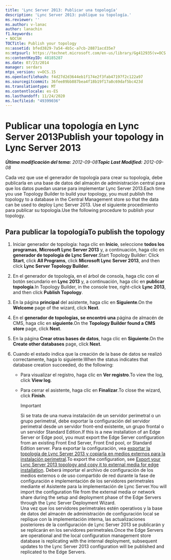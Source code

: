 ```yaml
---
title: 'Lync Server 2013: Publicar una topología'
description: 'Lync Server 2013: publique su topología.'
ms.reviewer: ''
ms.author: v-lanac
author: lanachin
f1.keywords:
- NOCSH
TOCTitle: Publish your topology
ms:assetid: bfed3829-7a54-4b5c-a7cb-28871acd35e7
ms:mtpsurl: https://technet.microsoft.com/en-us/library/Gg412935(v=OCS.15)
ms:contentKeyID: 48185287
ms.date: 07/23/2014
manager: serdars
mtps_version: v=OCS.15
ms.openlocfilehash: f4d27d2d3644eb1f174e2f3fab47197f2c122a97
ms.sourcegitcommit: 36fee89bb887bea4f18b19f17a8c69daf5bc423d
ms.translationtype: MT
ms.contentlocale: es-ES
ms.lasthandoff: 11/24/2020
ms.locfileid: "49399036"
---
```

# <a name="publish-your-topology-in-lync-server-2013"></a><span data-ttu-id="43621-103">Publicar una topología en Lync Server 2013</span><span class="sxs-lookup"><span data-stu-id="43621-103">Publish your topology in Lync Server 2013</span></span>

<div data-xmlns="http://www.w3.org/1999/xhtml">

<div class="topic" data-xmlns="http://www.w3.org/1999/xhtml" data-msxsl="urn:schemas-microsoft-com:xslt" data-cs="https://msdn.microsoft.com/">

<div data-asp="https://msdn2.microsoft.com/asp">



</div>

<div id="mainSection">

<div id="mainBody"><span data-ttu-id="43621-104">

<span> </span></span><span class="sxs-lookup"><span data-stu-id="43621-104">

<span> </span></span></span>

<span data-ttu-id="43621-105">_**Última modificación del tema:** 2012-09-08_</span><span class="sxs-lookup"><span data-stu-id="43621-105">_**Topic Last Modified:** 2012-09-08_</span></span>

<span data-ttu-id="43621-106">Cada vez que use el generador de topología para crear su topología, debe publicarla en una base de datos del almacén de administración central para que los datos puedan usarse para implementar Lync Server 2013.</span><span class="sxs-lookup"><span data-stu-id="43621-106">Each time you use Topology Builder to build your topology, you must publish the topology to a database in the Central Management store so that the data can be used to deploy Lync Server 2013.</span></span> <span data-ttu-id="43621-107">Use el siguiente procedimiento para publicar su topología.</span><span class="sxs-lookup"><span data-stu-id="43621-107">Use the following procedure to publish your topology.</span></span>

<div>

## <a name="to-publish-the-topology"></a><span data-ttu-id="43621-108">Para publicar la topología</span><span class="sxs-lookup"><span data-stu-id="43621-108">To publish the topology</span></span>

1.  <span data-ttu-id="43621-109">Iniciar generador de topología: haga clic en **Inicio**, seleccione **todos los programas**, **Microsoft Lync Server 2013** y, a continuación, haga clic en **generador de topología de Lync Server**.</span><span class="sxs-lookup"><span data-stu-id="43621-109">Start Topology Builder: Click **Start**, click **All Programs**, click **Microsoft Lync Server 2013**, and then click **Lync Server Topology Builder**.</span></span>

2.  <span data-ttu-id="43621-110">En el generador de topología, en el árbol de consola, haga clic con el botón secundario en **Lync 2013** y, a continuación, haga clic en **publicar topología**.</span><span class="sxs-lookup"><span data-stu-id="43621-110">In Topology Builder, in the console tree, right-click **Lync 2013**, and then click **Publish Topology**.</span></span>

3.  <span data-ttu-id="43621-111">En la página **principal** del asistente, haga clic en **Siguiente**.</span><span class="sxs-lookup"><span data-stu-id="43621-111">On the **Welcome** page of the wizard, click **Next**.</span></span>

4.  <span data-ttu-id="43621-112">En el **generador de topologías, se encontró una** página de almacén de CMS, haga clic en **siguiente**.</span><span class="sxs-lookup"><span data-stu-id="43621-112">On the **Topology Builder found a CMS store** page, click **Next**.</span></span>

5.  <span data-ttu-id="43621-113">En la página **Crear otras bases de datos**, haga clic en **Siguiente**.</span><span class="sxs-lookup"><span data-stu-id="43621-113">On the **Create other databases** page, click **Next**.</span></span>

6.  <span data-ttu-id="43621-114">Cuando el estado indica que la creación de la base de datos se realizó correctamente, haga lo siguiente:</span><span class="sxs-lookup"><span data-stu-id="43621-114">When the status indicates that database creation succeeded, do the following:</span></span>
    
      - <span data-ttu-id="43621-115">Para visualizar el registro, haga clic en **Ver registro**.</span><span class="sxs-lookup"><span data-stu-id="43621-115">To view the log, click **View log**.</span></span>
    
      - <span data-ttu-id="43621-116">Para cerrar el asistente, haga clic en **Finalizar**.</span><span class="sxs-lookup"><span data-stu-id="43621-116">To close the wizard, click **Finish**.</span></span>
        
        <div>
        

        > [!IMPORTANT]  
        > <span data-ttu-id="43621-117">Si se trata de una nueva instalación de un servidor perimetral o un grupo perimetral, debe exportar la configuración del servidor perimetral desde un servidor front-end existente, un grupo frontal o un servidor Standard Edition.</span><span class="sxs-lookup"><span data-stu-id="43621-117">If this is a new installation of an Edge Server or Edge pool, you must export the Edge Server configuration from an existing Front End Server, Front End pool, or Standard Edition server.</span></span> <span data-ttu-id="43621-118">Para exportar la configuración, vea <A href="lync-server-2013-export-your-topology-and-copy-it-to-external-media-for-edge-installation.md">exportar la topología de Lync Server 2013 y copiarla en medios externos para la instalación perimetral</A>.</span><span class="sxs-lookup"><span data-stu-id="43621-118">To export the configuration, see <A href="lync-server-2013-export-your-topology-and-copy-it-to-external-media-for-edge-installation.md">Export your Lync Server 2013 topology and copy it to external media for edge installation</A>.</span></span> <span data-ttu-id="43621-119">Deberá importar el archivo de configuración de los medios externos o de uso compartido de red durante la fase de configuración e implementación de los servidores perimetrales mediante el Asistente para la implementación de Lync Server.</span><span class="sxs-lookup"><span data-stu-id="43621-119">You will import the configuration file from the external media or network share during the setup and deployment phase of the Edge Servers through the Lync Server Deployment Wizard.</span></span><BR><span data-ttu-id="43621-120">Una vez que los servidores perimetrales estén operativos y la base de datos del almacén de administración de configuración local se replique con la implementación interna, las actualizaciones posteriores de la configuración de Lync Server 2013 se publicarán y se replicarán en los servidores perimetrales.</span><span class="sxs-lookup"><span data-stu-id="43621-120">Once the Edge Servers are operational and the local configuration management store database is replicating with the internal deployment, subsequent updates to the Lync Server 2013 configuration will be published and replicated to the Edge Servers.</span></span>

        
        <span data-ttu-id="43621-121"></div>

</div>

</div>

<span> </span>

</div>

</div>

</span><span class="sxs-lookup"><span data-stu-id="43621-121"></div>

</div>

</div>

<span> </span>

</div>

</div>

</span></span></div>

